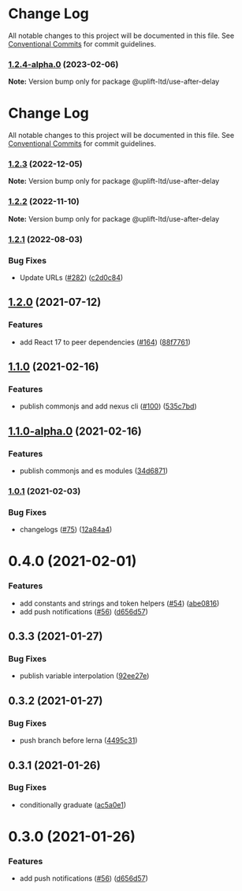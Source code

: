 # Change Log

All notable changes to this project will be documented in this file.
See [Conventional Commits](https://conventionalcommits.org) for commit guidelines.

### [1.2.4-alpha.0](https://github.com/uplift-ltd/nexus/compare/@uplift-ltd/use-after-delay@1.2.3...@uplift-ltd/use-after-delay@1.2.4-alpha.0) (2023-02-06)

**Note:** Version bump only for package @uplift-ltd/use-after-delay





# Change Log

All notable changes to this project will be documented in this file. See
[Conventional Commits](https://conventionalcommits.org) for commit guidelines.

### [1.2.3](https://github.com/uplift-ltd/nexus/compare/@uplift-ltd/use-after-delay@1.2.2...@uplift-ltd/use-after-delay@1.2.3) (2022-12-05)

**Note:** Version bump only for package @uplift-ltd/use-after-delay

### [1.2.2](https://github.com/uplift-ltd/nexus/compare/@uplift-ltd/use-after-delay@1.2.1...@uplift-ltd/use-after-delay@1.2.2) (2022-11-10)

**Note:** Version bump only for package @uplift-ltd/use-after-delay

### [1.2.1](https://github.com/uplift-ltd/nexus/compare/@uplift-ltd/use-after-delay@1.2.0...@uplift-ltd/use-after-delay@1.2.1) (2022-08-03)

### Bug Fixes

- Update URLs ([#282](https://github.com/uplift-ltd/nexus/issues/282))
  ([c2d0c84](https://github.com/uplift-ltd/nexus/commit/c2d0c843c8eb18c4a9ae360ee2d840f5be388fac))

## [1.2.0](https://github.com/uplift-ltd/nexus/compare/@uplift-ltd/use-after-delay@1.1.0...@uplift-ltd/use-after-delay@1.2.0) (2021-07-12)

### Features

- add React 17 to peer dependencies ([#164](https://github.com/uplift-ltd/nexus/issues/164))
  ([88f7761](https://github.com/uplift-ltd/nexus/commit/88f77615dfab14127dfdf76f665ee73c3195bcb4))

## [1.1.0](https://github.com/uplift-ltd/nexus/compare/@uplift-ltd/use-after-delay@1.0.1...@uplift-ltd/use-after-delay@1.1.0) (2021-02-16)

### Features

- publish commonjs and add nexus cli ([#100](https://github.com/uplift-ltd/nexus/issues/100))
  ([535c7bd](https://github.com/uplift-ltd/nexus/commit/535c7bd0ad8224b9dde814f18f9d5082366061e1))

## [1.1.0-alpha.0](https://github.com/uplift-ltd/nexus/compare/@uplift-ltd/use-after-delay@1.0.1...@uplift-ltd/use-after-delay@1.1.0-alpha.0) (2021-02-16)

### Features

- publish commonjs and es modules
  ([34d6871](https://github.com/uplift-ltd/nexus/commit/34d6871f720efebf2d48773ae1e17c8dc6fd652d))

### [1.0.1](https://github.com/uplift-ltd/nexus/compare/@uplift-ltd/use-after-delay@0.4.0...@uplift-ltd/use-after-delay@1.0.1) (2021-02-03)

### Bug Fixes

- changelogs ([#75](https://github.com/uplift-ltd/nexus/issues/75))
  ([12a84a4](https://github.com/uplift-ltd/nexus/commit/12a84a443f74257efe930d0dcf96b61635643dcd))

# 0.4.0 (2021-02-01)

### Features

- add constants and strings and token helpers ([#54](https://github.com/uplift-ltd/nexus/issues/54))
  ([abe0816](https://github.com/uplift-ltd/nexus/commit/abe08162dec2552c083680fde4ce80bf9d4b6675))
- add push notifications ([#56](https://github.com/uplift-ltd/nexus/issues/56))
  ([d656d57](https://github.com/uplift-ltd/nexus/commit/d656d57fa545c77c9c28aab77e57ea43a2bacc60))

## 0.3.3 (2021-01-27)

### Bug Fixes

- publish variable interpolation
  ([92ee27e](https://github.com/uplift-ltd/nexus/commit/92ee27e2b1a473d14e95120fd9835f90e2b4b0d0))

## 0.3.2 (2021-01-27)

### Bug Fixes

- push branch before lerna
  ([4495c31](https://github.com/uplift-ltd/nexus/commit/4495c311019edad65242fddfcbec3763a86f528c))

## 0.3.1 (2021-01-26)

### Bug Fixes

- conditionally graduate
  ([ac5a0e1](https://github.com/uplift-ltd/nexus/commit/ac5a0e1fc880399a0b498e7eac042f1572fee991))

# 0.3.0 (2021-01-26)

### Features

- add push notifications ([#56](https://github.com/uplift-ltd/nexus/issues/56))
  ([d656d57](https://github.com/uplift-ltd/nexus/commit/d656d57fa545c77c9c28aab77e57ea43a2bacc60))
